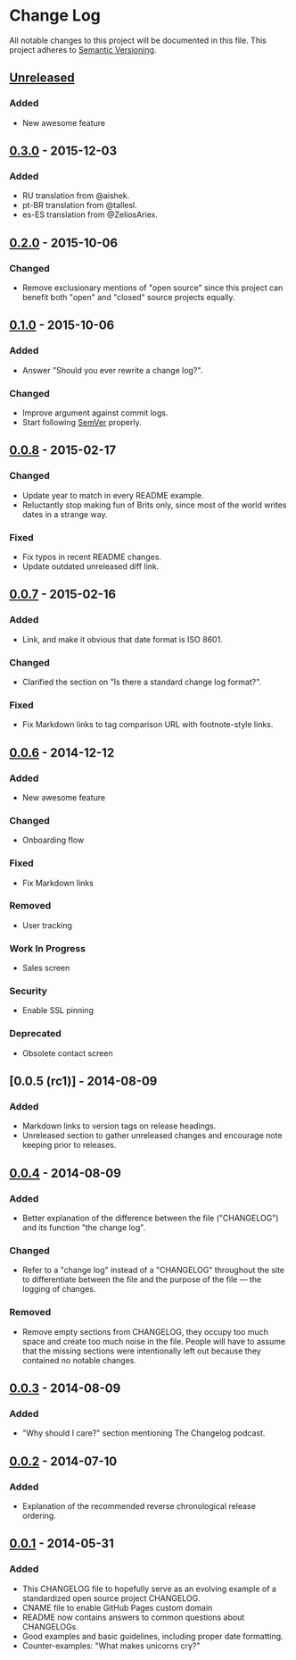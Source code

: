 # Change Log
All notable changes to this project will be documented in this file.
This project adheres to [Semantic Versioning](http://semver.org/).

## [Unreleased]
### Added
- New awesome feature

## [0.3.0] - 2015-12-03
### Added
- RU translation from @aishek.
- pt-BR translation from @tallesl.
- es-ES translation from @ZeliosAriex.

## [0.2.0] - 2015-10-06
### Changed
- Remove exclusionary mentions of "open source" since this project can benefit
both "open" and "closed" source projects equally.

## [0.1.0] - 2015-10-06
### Added
- Answer "Should you ever rewrite a change log?".

### Changed
- Improve argument against commit logs.
- Start following [SemVer](http://semver.org) properly.

## [0.0.8] - 2015-02-17
### Changed
- Update year to match in every README example.
- Reluctantly stop making fun of Brits only, since most of the world
  writes dates in a strange way.

### Fixed
- Fix typos in recent README changes.
- Update outdated unreleased diff link.

## [0.0.7] - 2015-02-16
### Added
- Link, and make it obvious that date format is ISO 8601.

### Changed
- Clarified the section on "Is there a standard change log format?".

### Fixed
- Fix Markdown links to tag comparison URL with footnote-style links.

## [0.0.6] - 2014-12-12
### Added
- New awesome feature

### Changed
- Onboarding flow

### Fixed
- Fix Markdown links

### Removed
- User tracking

### Work In Progress
- Sales screen

### Security
- Enable SSL pinning

### Deprecated
- Obsolete contact screen

## [0.0.5 (rc1)] - 2014-08-09
### Added
- Markdown links to version tags on release headings.
- Unreleased section to gather unreleased changes and encourage note
keeping prior to releases.

## [0.0.4] - 2014-08-09
### Added
- Better explanation of the difference between the file ("CHANGELOG")
and its function "the change log".

### Changed
- Refer to a "change log" instead of a "CHANGELOG" throughout the site
to differentiate between the file and the purpose of the file — the
logging of changes.

### Removed
- Remove empty sections from CHANGELOG, they occupy too much space and
create too much noise in the file. People will have to assume that the
missing sections were intentionally left out because they contained no
notable changes.

## [0.0.3] - 2014-08-09
### Added
- "Why should I care?" section mentioning The Changelog podcast.

## [0.0.2] - 2014-07-10
### Added
- Explanation of the recommended reverse chronological release ordering.

## [0.0.1] - 2014-05-31
### Added
- This CHANGELOG file to hopefully serve as an evolving example of a standardized open source project CHANGELOG.
- CNAME file to enable GitHub Pages custom domain
- README now contains answers to common questions about CHANGELOGs
- Good examples and basic guidelines, including proper date formatting.
- Counter-examples: "What makes unicorns cry?"

[0.0.1]: https://github.com/olivierlacan/keep-a-changelog/compare/...v0.0.1
[0.0.2]: https://github.com/olivierlacan/keep-a-changelog/compare/v0.0.1...v0.0.2
[0.0.3]: https://github.com/olivierlacan/keep-a-changelog/compare/v0.0.2...v0.0.3
[0.0.4]: https://github.com/olivierlacan/keep-a-changelog/compare/v0.0.3...v0.0.4
[0.0.5]: https://github.com/olivierlacan/keep-a-changelog/compare/v0.0.4...v0.0.5
[0.0.6]: https://github.com/olivierlacan/keep-a-changelog/compare/v0.0.5...v0.0.6
[0.0.7]: https://github.com/olivierlacan/keep-a-changelog/compare/v0.0.6...v0.0.7
[0.0.8]: https://github.com/olivierlacan/keep-a-changelog/compare/v0.0.7...v0.0.8
[0.1.0]: https://github.com/olivierlacan/keep-a-changelog/compare/v0.0.8...v0.1.0
[0.2.0]: https://github.com/olivierlacan/keep-a-changelog/compare/v0.1.0...v0.2.0
[0.3.0]: https://github.com/olivierlacan/keep-a-changelog/compare/v0.2.0...v0.3.0
[Unreleased]: https://github.com/olivierlacan/keep-a-changelog/compare/v0.3.0...HEAD